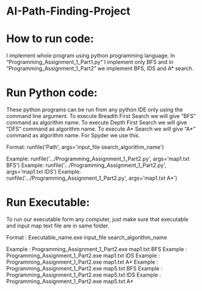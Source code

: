 # AI-Path-Finding-Project

# How to run code: 

I implement whole program using python programming language. In “Programming_Assignment_1_Part1.py” I implement only BFS and in 
“Programming_Assignment_1_Part2” we implement BFS, IDS and A* search. 

# Run Python code: 

These python programs can be run from any python  IDE only using the command line argument. To execute Breadth First Search we will give “BFS” 
command as algorithm name. To execute Depth First Search we will give “DFS” command as algorithm name. To execute A* Search we will give “A*” 
command as algorithm name. For Spyder we use this.


Format: runfile('Path', args='input_file  search_algorithm_name')

Example: runfile('.../Programming_Assignment_1_Part2.py', args='map1.txt BFS')
Example: runfile('.../Programming_Assignment_1_Part2.py', args='map1.txt IDS')
Example: runfile('.../Programming_Assignment_1_Part2.py', args='map1.txt A*')


# Run Executable: 
To run our executable form any computer, just make sure that executable and input map text file are in same folder.

Format : Executable_name.exe input_file  search_algorithm_name

Example : Programming_Assignment_1_Part2.exe map1.txt BFS
Example : Programming_Assignment_1_Part2.exe map1.txt IDS
Example : Programming_Assignment_1_Part2.exe map1.txt A*
Example : Programming_Assignment_1_Part2.exe map5.txt BFS
Example : Programming_Assignment_1_Part2.exe map5.txt IDS
Example : Programming_Assignment_1_Part2.exe map5.txt A*


